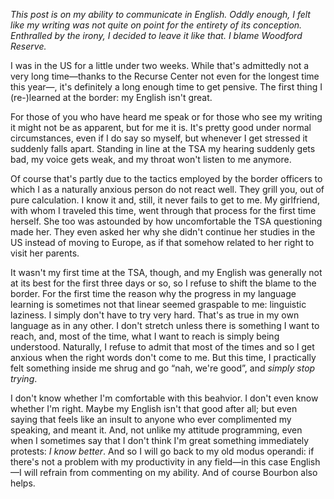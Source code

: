 _This post is on my ability to communicate in English. Oddly enough, I felt
like my writing was not quite on point for the entirety of its conception.
Enthralled by the irony, I decided to leave it like that. I blame Woodford
Reserve._

I was in the US for a little under two weeks. While that's admittedly not a
very long time—thanks to the Recurse Center not even for the longest time this
year—, it's definitely a long enough time to get pensive. The first thing I
(re-)learned at the border: my English isn't great.

For those of you who have heard me speak or for those who see my
writing it might not be as apparent, but for me it is. It's pretty
good under normal circumstances, even if I do say so myself, but
whenever I get stressed it suddenly falls apart. Standing in line
at the TSA my hearing suddenly gets bad, my voice gets weak, and my
throat won't listen to me anymore.

Of course that's partly due to the tactics employed by the border officers
to which I as a naturally anxious person do not react well. They grill you,
out of pure calculation. I know it and, still, it never fails to get to me.
My girlfriend, with whom I traveled this time, went through that process for
the first time herself. She too was astounded by how uncomfortable the TSA
questioning made her. They even asked her why she didn't continue her studies
in the US instead of moving to Europe, as if that somehow related to her right
to visit her parents.

It wasn't my first time at the TSA, though, and my English was generally not
at its best for the first three days or so, so I refuse to shift the blame to
the border. For the first time the reason why the progress in my language
learning is sometimes not that linear seemed graspable to me: linguistic
laziness. I simply don't have to try very hard. That's as true in my own
language as in any other. I don't stretch unless there is something I want to
reach, and, most of the time, what I want to reach is simply being understood.
Naturally, I refuse to admit that most of the times and so I get anxious when
the right words don't come to me. But this time, I practically felt something
inside me shrug and go “nah, we're good”, and _simply stop trying_.

I don't know whether I'm comfortable with this beahvior. I don't even know
whether I'm right. Maybe my English isn't that good after all; but even
saying that feels like an insult to anyone who ever complimented my speaking,
and meant it. And, not unlike my attitude programming, even when I sometimes
say that I don't think I'm great something immediately protests: _I know better_.
And so I will go back to my old modus operandi: if there's not a problem with my
productivity in any field—in this case English—I will refrain from commenting on
my ability. And of course Bourbon also helps.
